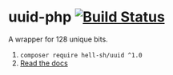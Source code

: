 # uuid-php [![Build Status](https://travis-ci.org/hell-sh/php-uuid.svg?branch=master)](https://travis-ci.org/hell-sh/php-uuid)

A wrapper for 128 unique bits.

1. `composer require hell-sh/uuid ^1.0`
2. [Read the docs](https://hell-sh.github.io/php-uuid/classhellsh_1_1UUID.html)
